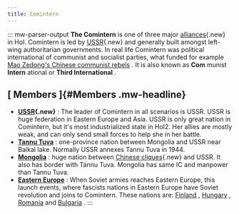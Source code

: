```yaml
---
title: Comintern
---
```

::: mw-parser-output
**The Comintern** is one of three major
[alliances](/wiki/index.php?title=Alliance&action=edit&redlink=1 "Alliance (page does not exist)"){.new}
in HoI. Comintern is led by
[USSR](/wiki/index.php?title=USSR&action=edit&redlink=1 "USSR (page does not exist)"){.new}
and generally built amongst left-wing authoritarian governments. In real
life Comintern was political international of communist and socialist
parties, what funded for example [Mao Zedong\'s Chinese communist
rebels](/wiki/Communist_China "Communist China") . It is also known as
**Com** munist **Intern** ational or **Third International** .

## [ Members ]{#Members .mw-headline}

-   **[USSR](/wiki/index.php?title=USSR&action=edit&redlink=1 "USSR (page does not exist)"){.new}**
    : The leader of Comintern in all scenarios is USSR. USSR is huge
    federation in Eastern Europe and Asia. USSR is only great nation in
    Comintern, but it\'s most industrialized state in HoI2. Her allies
    are mostly weak, and can only send small forces to help she in her
    battle.
-   **[Tannu Tuva](/wiki/Tannu_Tuva "Tannu Tuva")** : one-province
    nation between Mongolia and USSR near Baikal lake. Normally USSR
    annexes Tannu Tuva in 1944.
-   **[Mongolia](/wiki/Mongolia "Mongolia")** : huge nation between
    [Chinese
    cliques](/wiki/index.php?title=Clique&action=edit&redlink=1 "Clique (page does not exist)"){.new}
    and USSR. It also has border with Tannu Tuva. Mongolia has same IC
    and manpower than Tannu Tuva.
-   **[Eastern Europe](/wiki/Europe "Europe")** : When Soviet armies
    reaches Eastern Europe, this launch events, where fascists nations
    in Eastern Europe have Soviet revolution and joins to Comintern.
    These nations are: [Finland](/wiki/Finland "Finland") ,
    [Hungary](/wiki/Hungary "Hungary") ,
    [Romania](/wiki/Romania "Romania") and
    [Bulgaria](/wiki/Bulgaria "Bulgaria") .
:::
